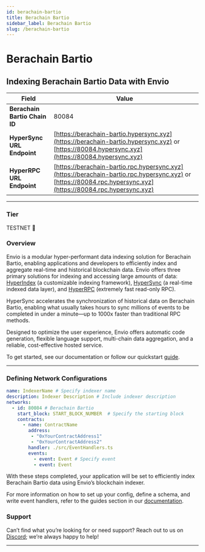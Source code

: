 ```yaml
---
id: berachain-bartio
title: Berachain Bartio
sidebar_label: Berachain Bartio
slug: /berachain-bartio
---
```


# Berachain Bartio

## Indexing Berachain Bartio Data with Envio

| **Field**                     | **Value**                                                                                          |
|-------------------------------|----------------------------------------------------------------------------------------------------|
| **Berachain Bartio Chain ID**     | 80084                                                                                            |
| **HyperSync URL Endpoint**    | [https://berachain-bartio.hypersync.xyz](https://berachain-bartio.hypersync.xyz) or [https://80084.hypersync.xyz](https://80084.hypersync.xyz) |
| **HyperRPC URL Endpoint**     | [https://berachain-bartio.rpc.hypersync.xyz](https://berachain-bartio.rpc.hypersync.xyz) or [https://80084.rpc.hypersync.xyz](https://80084.rpc.hypersync.xyz) |

---

### Tier

TESTNET 🎒

### Overview

Envio is a modular hyper-performant data indexing solution for Berachain Bartio, enabling applications and developers to efficiently index and aggregate real-time and historical blockchain data. Envio offers three primary solutions for indexing and accessing large amounts of data: [HyperIndex](/docs/HyperIndex/overview) (a customizable indexing framework), [HyperSync](/docs/HyperSync/overview) (a real-time indexed data layer), and [HyperRPC](/docs/HyperRPC/overview-hyperrpc) (extremely fast read-only RPC).

HyperSync accelerates the synchronization of historical data on Berachain Bartio, enabling what usually takes hours to sync millions of events to be completed in under a minute—up to 1000x faster than traditional RPC methods.

Designed to optimize the user experience, Envio offers automatic code generation, flexible language support, multi-chain data aggregation, and a reliable, cost-effective hosted service.

To get started, see our documentation or follow our quickstart [guide](/docs/HyperIndex/contract-import).

---

### Defining Network Configurations

```yaml
name: IndexerName # Specify indexer name
description: Indexer Description # Include indexer description
networks:
  - id: 80084 # Berachain Bartio  
    start_block: START_BLOCK_NUMBER  # Specify the starting block
    contracts:
      - name: ContractName
        address:
         - "0xYourContractAddress1"
         - "0xYourContractAddress2"
        handler: ./src/EventHandlers.ts
        events:
          - event: Event # Specify event
          - event: Event
```

With these steps completed, your application will be set to efficiently index Berachain Bartio data using Envio’s blockchain indexer.

For more information on how to set up your config, define a schema, and write event handlers, refer to the guides section in our [documentation](/docs/HyperIndex/configuration-file).

### Support

Can’t find what you’re looking for or need support? Reach out to us on [Discord](https://discord.com/invite/Q9qt8gZ2fX); we’re always happy to help!

---
